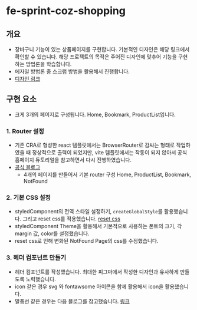 # fe-sprint-coz-shopping

## 개요

- 장바구니 기능이 있는 상품페이지를 구현합니다. 기본적인 디자인은 해당 링크에서 확인할 수 있습니다. 해당 프로젝트의 목적은 주어진 디자인에 맞추어 기능을 구현하는 방법론을 학습합니다.
- 에자일 방법론 중 스크럼 방법을 활용해서 진행합니다.
- [디자인 링크](https://www.figma.com/file/TfWAvMXegGEJiS3etqOSfs/FE-S4-project?type=design&node-id=3%3A77&t=3LJWT6Y8o2tLK7f2-1)

## 구현 요소

- 크게 3개의 페이지로 구성됩니다. Home, Bookmark, ProductList입니다.

### 1. Router 설정

- 기존 CRA로 형성한 react 템플릿에서는 BrowserRouter로 감싸는 형태로 작업하였을 때 정상적으로 출력이 되었지만, vite 템플릿에서는 작동이 되지 않아서 공식 홈페이지 듀토리얼을 참고하면서 다시 진행하였습니다.
- [공식 블로그](https://reactrouter.com/en/main/start/tutorial)
  - 4개의 페이지를 만들어서 기본 router 구성 Home, ProductList, Bookmark, NotFound

### 2. 기본 CSS 설정
- styledComponent의 전역 스타일 설정하기, `createGlobalStyle`를 활용했습니다. 그리고 reset css를 적용했습니다. [reset css](https://meyerweb.com/eric/tools/css/reset/)
- styledComponent Theme을 활용해서 기본적으로 사용하는 폰트의 크기, 각 margin 값, color를 설정했습니다. 
- reset css로 인해 변화된 NotFound Page의 css를 수정했습니다.

### 3. 헤더 컴포넌트 만들기
- 헤더 컴포넌트를 작성했습니다. 최대한 피그마에서 작성한 디자인과 유사하게 만들도록 노력했습니다. 
- icon 같은 경우 svg 와 fontawsome 아이콘을 함께 활용해서 icon을 활용했습니다.
- 말풍선 같은 경우는 다음 블로그를 참고했습니다. [링크](https://www.ilikepixels.co.uk/bubbler/)
